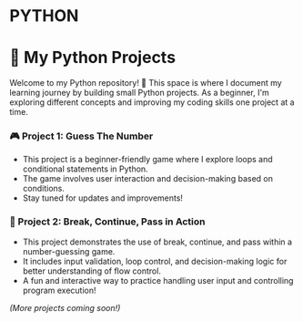 # PYTHON
# 🐍 My Python Projects  

Welcome to my Python repository! 🚀 This space is where I document my learning journey by building small Python projects. As a beginner, I'm exploring different concepts and improving my coding skills one project at a time. 

### 🎮 Project 1:  Guess The Number  
- This project is a beginner-friendly game where I explore loops and conditional statements in Python.  
- The game involves user interaction and decision-making based on conditions.  
- Stay tuned for updates and improvements!
### 🔄 Project 2: Break, Continue, Pass in Action
- This project demonstrates the use of break, continue, and pass within a number-guessing game.
- It includes input validation, loop control, and decision-making logic for better understanding of flow control.
- A fun and interactive way to practice handling user input and controlling program execution!

*(More projects coming soon!)*  
